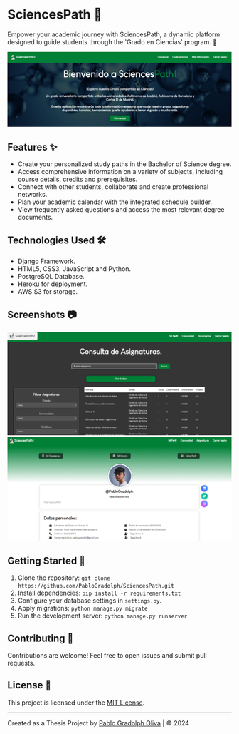 # SciencesPath 🌟

Empower your academic journey with SciencesPath, a dynamic platform designed to guide students through the 'Grado en Ciencias' program. 🚀

![SciencesPath Banner](photos/banner.png)

## Features ✨

- Create your personalized study paths in the Bachelor of Science degree.
- Access comprehensive information on a variety of subjects, including course details, credits and prerequisites.
- Connect with other students, collaborate and create professional networks.
- Plan your academic calendar with the integrated schedule builder.
- View frequently asked questions and access the most relevant degree documents.

## Technologies Used 🛠️

- Django Framework.
- HTML5, CSS3, JavaScript and Python.
- PostgreSQL Database.
- Heroku for deployment.
- AWS S3 for storage.

## Screenshots 📷

![Screenshot 2](photos/subjects.png)
![Screenshot 3](photos/profile.png)

## Getting Started 🚀

1. Clone the repository: `git clone https://github.com/PabloGradolph/SciencesPath.git`
2. Install dependencies: `pip install -r requirements.txt`
3. Configure your database settings in `settings.py`.
4. Apply migrations: `python manage.py migrate`
5. Run the development server: `python manage.py runserver`

## Contributing 👥

Contributions are welcome! Feel free to open issues and submit pull requests.

## License 📜

This project is licensed under the [MIT License](https://github.com/PabloGradolph/SciencesPath/blob/main/LICENSE).

---

Created as a Thesis Project by [Pablo Gradolph Oliva](https://github.com/PabloGradolph) | © 2024


